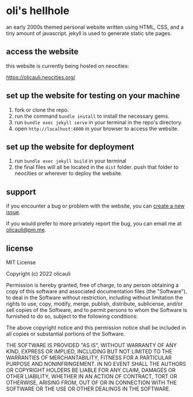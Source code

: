 # oli's hellhole
an early 2000s themed personal website written using HTML, CSS, and a tiny amount of javascript.
jekyll is used to generate static site pages.

## access the website

this website is currently being hosted on neocities:

https://olicauli.neocities.org/

## set up the website for testing on your machine

1. fork or clone the repo.
2. run the command `bundle install` to install the necessary gems.
2. run `bundle exec jekyll serve` in your terminal in the repo's directory.
3. open `http://localhost:4000` in your browser to access the website.

## set up the website for deployment
1. run `bundle exec jekyll build` in your terminal
2. the final files will all be located in the `dist` folder. push that folder to neocities or wherever to deploy the website.

## support

if you encounter a bug or problem with the website, you can [create a new issue](https://github.com/olicauli/oli-bot/issues).

if you would prefer to more privately report the bug, you can email me at <olicauli@pm.me>.

## license

MIT License

Copyright (c) 2022 olicauli

Permission is hereby granted, free of charge, to any person obtaining a copy
of this software and associated documentation files (the "Software"), to deal
in the Software without restriction, including without limitation the rights
to use, copy, modify, merge, publish, distribute, sublicense, and/or sell
copies of the Software, and to permit persons to whom the Software is
furnished to do so, subject to the following conditions:

The above copyright notice and this permission notice shall be included in all
copies or substantial portions of the Software.

THE SOFTWARE IS PROVIDED "AS IS", WITHOUT WARRANTY OF ANY KIND, EXPRESS OR
IMPLIED, INCLUDING BUT NOT LIMITED TO THE WARRANTIES OF MERCHANTABILITY,
FITNESS FOR A PARTICULAR PURPOSE AND NONINFRINGEMENT. IN NO EVENT SHALL THE
AUTHORS OR COPYRIGHT HOLDERS BE LIABLE FOR ANY CLAIM, DAMAGES OR OTHER
LIABILITY, WHETHER IN AN ACTION OF CONTRACT, TORT OR OTHERWISE, ARISING FROM,
OUT OF OR IN CONNECTION WITH THE SOFTWARE OR THE USE OR OTHER DEALINGS IN THE
SOFTWARE.
